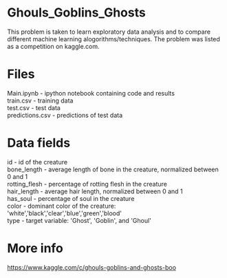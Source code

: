 # Ghouls_Goblins_Ghosts

This problem is taken to learn exploratory data analysis and to compare different machine learning alogorithms/techniques. The problem was listed as a competition on kaggle.com.

# Files
Main.ipynb - ipython notebook containing code and results  
train.csv - training data  
test.csv - test data  
predictions.csv - predictions of test data  

# Data fields
id - id of the creature  
bone_length - average length of bone in the creature, normalized between 0 and 1  
rotting_flesh - percentage of rotting flesh in the creature  
hair_length - average hair length, normalized between 0 and 1  
has_soul - percentage of soul in the creature  
color - dominant color of the creature: 'white','black','clear','blue','green','blood'  
type - target variable: 'Ghost', 'Goblin', and 'Ghoul'  

# More info
https://www.kaggle.com/c/ghouls-goblins-and-ghosts-boo

